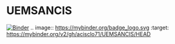 # UEMSANCIS
[![Binder](https://mybinder.org/badge_logo.svg)](https://mybinder.org/v2/gh/acisclo71/UEMSANCIS/HEAD)
.. image:: https://mybinder.org/badge_logo.svg
 :target: https://mybinder.org/v2/gh/acisclo71/UEMSANCIS/HEAD
